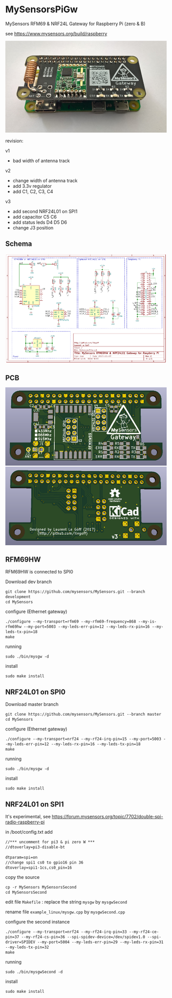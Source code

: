 MySensorsPiGw
=============
MySensors RFM69 &amp; NRF24L Gateway for Raspberry Pi (zero &amp; B)

see
https://www.mysensors.org/build/raspberry

![](IMG/wire_GW.PNG)

revision:

v1
- bad width of antenna track

v2
- change width of antenna track
- add 3.3v regulator
- add C1, C2, C3, C4

v3 
- add second NRF24L01 on SPI1
- add capacitor C5 C6
- add status leds D4 D5 D6
- change J3 position

Schema
-------
![sch](IMG/SCH.PNG)

PCB
---
![Top](IMG/3DPCB.PNG)
![Bottom](IMG/3DPCBBack.PNG)

RFM69HW 
-------
RFM69HW is connected to SPI0

Download dev branch

    git clone https://github.com/mysensors/MySensors.git --branch development
    cd MySensors

configure (Ethernet gateway)

    ./configure --my-transport=rfm69 --my-rfm69-frequency=868 --my-is-rfm69hw --my-port=5003 --my-leds-err-pin=12 --my-leds-rx-pin=16 --my-leds-tx-pin=18
    make
    
running

    sudo ./bin/mysgw -d
    
install

    sudo make install
    
NRF24L01 on SPI0
----------------
Download master branch

    git clone https://github.com/mysensors/MySensors.git --branch master
    cd MySensors

configure (Ethernet gateway)

    ./configure --my-transport=nrf24 --my-rf24-irq-pin=15 --my-port=5003 --my-leds-err-pin=12 --my-leds-rx-pin=16 --my-leds-tx-pin=18
    make

running

    sudo ./bin/mysgw -d

install

    sudo make install

NRF24L01 on SPI1
----------------

It's experimental, see https://forum.mysensors.org/topic/7702/double-spi-radio-raspberry-pi

in /boot/config.txt add 

    //*** uncomment for pi3 & pi zero W ***
    //dtoverlay=pi3-disable-bt
    
    dtparam=spi=on
    //change spi1 cs0 to gpio16 pin 36
    dtoverlay=spi1-1cs,cs0_pin=16  

copy the source

    cp -r MySensors MySensorsSecond
    cd MySensorsSecond

edit file `Makefile` : replace the string `mysgw` by `mysgwSecond`

rename file `example_linux/mysgw.cpp` by `mysgwSecond.cpp`

configure the second instance 

    ./configure --my-transport=nrf24 --my-rf24-irq-pin=33 --my-rf24-ce-pin=37 --my-rf24-cs-pin=36 --spi-spidev-device=/dev/spidev1.0 --spi-driver=SPIDEV --my-port=5004 --my-leds-err-pin=29 --my-leds-rx-pin=31 --my-leds-tx-pin=32
    make
    
running

    sudo ./bin/mysgwSecond -d
    
install

    sudo make install
